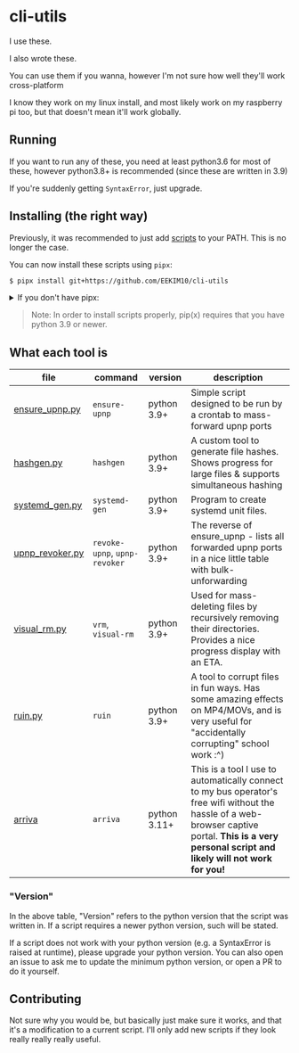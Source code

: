 # cli-utils

I use these.

I also wrote these.

You can use them if you wanna, however I'm not sure how well they'll work cross-platform

I know they work on my linux install, and most likely work on my raspberry pi too,
but that doesn't mean it'll work globally.

## Running

If you want to run any of these, you need at least python3.6 for most of these,
however python3.8+ is recommended (since these are written in 3.9)

If you're suddenly getting `SyntaxError`, just upgrade.

## Installing (the right way)

Previously, it was recommended to just add [scripts](/scripts) to your PATH.
This is no longer the case.

You can now install these scripts using `pipx`:

```bash
$ pipx install git+https://github.com/EEKIM10/cli-utils
```

<details markdown="1">
<summary>If you don't have pipx:</summary>

```bash
$ pip install pipx
$ python3 -m pipx ensurepath
```

</details>

> Note: In order to install scripts properly, pip(x) requires that you have python 3.9 or newer.

## What each tool is

| file                                        | command                       | version      | description                                                                                                                                                                                           |
|---------------------------------------------|-------------------------------|--------------|-------------------------------------------------------------------------------------------------------------------------------------------------------------------------------------------------------|
| [ensure_upnp.py](/scripts/ensure_upnp.py)   | `ensure-upnp`                 | python 3.9+  | Simple script designed to be run by a crontab to mass-forward upnp ports                                                                                                                              |
| [hashgen.py](/scripts/hashgen.py)           | `hashgen`                     | python 3.9+  | A custom tool to generate file hashes. Shows progress for large files & supports simultaneous hashing                                                                                                 |
| [systemd_gen.py](/scripts/systemd_gen.py)   | `systemd-gen`                 | python 3.9+  | Program to create systemd unit files.                                                                                                                                                                 |
| [upnp_revoker.py](/scripts/upnp_revoker.py) | `revoke-upnp`, `upnp-revoker` | python 3.9+  | The reverse of ensure_upnp - lists all forwarded upnp ports in a nice little table with bulk-unforwarding                                                                                             |
| [visual_rm.py](/scripts/visual_rm.py)       | `vrm`, `visual-rm`            | python 3.9+  | Used for mass-deleting files by recursively removing their directories. Provides a nice progress display with an ETA.                                                                                 |
| [ruin.py](/scripts/ruin.py)                 | `ruin`                        | python 3.9+  | A tool to corrupt files in fun ways. Has some amazing effects on MP4/MOVs, and is very useful for "accidentally corrupting" school work :^)                                                           |
| [arriva](/scripts/arriva.py)                | `arriva`                      | python 3.11+ | This is a tool I use to automatically connect to my bus operator's free wifi without the hassle of a web-browser captive portal. **This is a very personal script and likely will not work for you!** |

### "Version"
In the above table, "Version" refers to the python version that the script was written in.
If a script requires a newer python version, such will be stated.

If a script does not work with your python version (e.g. a SyntaxError is raised at runtime), please upgrade your python version.
You can also open an issue to ask me to update the minimum python version, or open a PR to do it yourself.

## Contributing

Not sure why you would be, but basically just make sure it works, and that it's a modification to a current script.
I'll only add new scripts if they look really really really useful.
